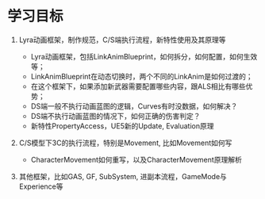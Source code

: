 # 学习目标

1. Lyra动画框架，制作规范，C/S端执行流程，新特性使用及其原理等
   * Lyra动画框架，包括LinkAnimBlueprint，如何拆分，如何配置，如何生效等；
   * LinkAnimBlueprint在动态切换时，两个不同的LinkAnim是如何过渡的；
   * 在这个框架下，如果添加新武器需要配置哪些内容，跟ALS相比有哪些优势；
   * DS端一般不执行动画蓝图的逻辑，Curves有时没数据，如何解决？
   * DS端不执行动画蓝图的情况下，如何正确的伤害判定？
   * 新特性PropertyAccess，UE5新的Update, Evaluation原理
  
2. C/S模型下3C的执行流程，特别是Movement, 比如Movement如何写
   * CharacterMovement如何重写，以及CharacterMovement原理解析

3. 其他框架，比如GAS, GF, SubSystem, 进副本流程，GameMode与Experience等


